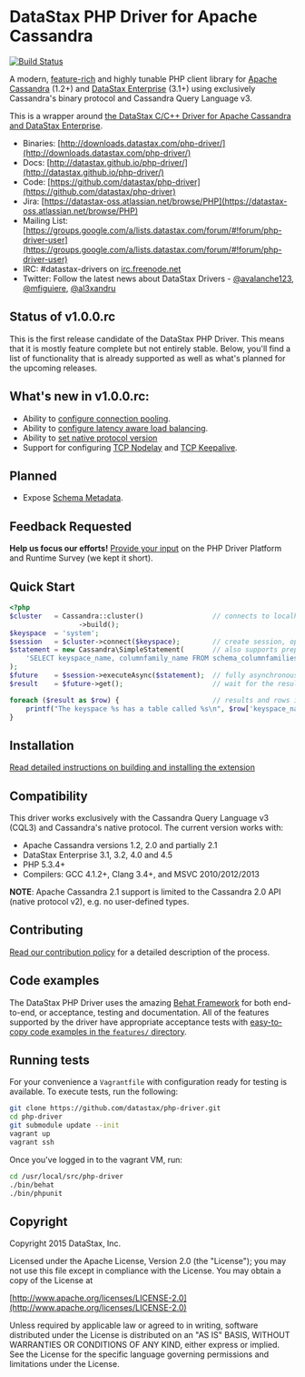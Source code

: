 # DataStax PHP Driver for Apache Cassandra

[![Build Status](https://travis-ci.org/datastax/php-driver.svg)](https://travis-ci.org/datastax/php-driver)

A modern, [feature-rich](features) and highly tunable PHP client library for [Apache Cassandra](http://cassandra.apache.org/) (1.2+) and [DataStax Enterprise](http://www.datastax.com/products/products-index) (3.1+) using exclusively Cassandra's binary protocol and Cassandra Query Language v3.

This is a wrapper around [the DataStax C/C++ Driver for Apache Cassandra and DataStax Enterprise](http://datastax.github.io/cpp-driver/).

* Binaries: [http://downloads.datastax.com/php-driver/](http://downloads.datastax.com/php-driver/)
* Docs: [http://datastax.github.io/php-driver/](http://datastax.github.io/php-driver/)
* Code: [https://github.com/datastax/php-driver](https://github.com/datastax/php-driver)
* Jira: [https://datastax-oss.atlassian.net/browse/PHP](https://datastax-oss.atlassian.net/browse/PHP)
* Mailing List: [https://groups.google.com/a/lists.datastax.com/forum/#!forum/php-driver-user](https://groups.google.com/a/lists.datastax.com/forum/#!forum/php-driver-user)
* IRC: #datastax-drivers on [irc.freenode.net](http://freenode.net>)
* Twitter: Follow the latest news about DataStax Drivers - [@avalanche123](http://twitter.com/avalanche123), [@mfiguiere](http://twitter.com/mfiguiere), [@al3xandru](https://twitter.com/al3xandru)

## Status of v1.0.0.rc

This is the first release candidate of the DataStax PHP Driver. This means that it
is mostly feature complete but not entirely stable. Below, you'll find a list
of functionality that is already supported as well as what's planned for the
upcoming releases.

## What's new in v1.0.0.rc:

* Ability to [configure connection pooling](http://datastax.github.io/php-driver/features/#tweaking-driver-s-throughput).
* Ability to [configure latency aware load balancing](http://datastax.github.io/php-driver/api/class/Cassandra/Cluster/Builder/#with-latency-aware-routing).
* Ability to [set native protocol version](http://datastax.github.io/php-driver/features/#setting-protocol-version)
* Support for configuring [TCP Nodelay](http://datastax.github.io/php-driver/features/#disabling-tcp-nodelay) and [TCP Keepalive](http://datastax.github.io/php-driver/features/#enabling-tcp-keepalive).

## Planned

* Expose [Schema Metadata](http://datastax.github.io/cpp-driver/api/CassSession/#cass-session-get-schema).

## Feedback Requested

**Help us focus our efforts!** [Provide your input](http://goo.gl/forms/HbSiIJ2tLP) on the PHP Driver Platform and Runtime Survey (we kept it short).

## Quick Start

```php
<?php
$cluster   = Cassandra::cluster()                 // connects to localhost by default
                 ->build();
$keyspace  = 'system';
$session   = $cluster->connect($keyspace);        // create session, optionally scoped to a keyspace
$statement = new Cassandra\SimpleStatement(       // also supports prepared and batch statements
    'SELECT keyspace_name, columnfamily_name FROM schema_columnfamilies'
);
$future    = $session->executeAsync($statement);  // fully asynchronous and easy parallel execution
$result    = $future->get();                      // wait for the result, with an optional timeout

foreach ($result as $row) {                       // results and rows implement Iterator, Countable and ArrayAccess
    printf("The keyspace %s has a table called %s\n", $row['keyspace_name'], $row['columnfamily_name']);
}
```

## Installation

[Read detailed instructions on building and installing the extension](https://github.com/datastax/php-driver/blob/master/ext/README.md)

## Compatibility

This driver works exclusively with the Cassandra Query Language v3 (CQL3) and
Cassandra's native protocol. The current version works with:

* Apache Cassandra versions 1.2, 2.0 and partially 2.1
* DataStax Enterprise 3.1, 3.2, 4.0 and 4.5
* PHP 5.3.4+
* Compilers: GCC 4.1.2+, Clang 3.4+, and MSVC 2010/2012/2013

__NOTE__: Apache Cassandra 2.1 support is limited to the Cassandra 2.0 API (native protocol v2), e.g. no user-defined types.

## Contributing

[Read our contribution policy](https://github.com/datastax/php-driver/blob/master/CONTRIBUTING.md) for a detailed description of the process.

## Code examples

The DataStax PHP Driver uses the amazing [Behat Framework](http://docs.behat.org/)
for both end-to-end, or acceptance, testing and documentation. All of the features
supported by the driver have appropriate acceptance tests with [easy-to-copy code
examples in the `features/` directory](https://github.com/datastax/php-driver/tree/master/features).

## Running tests

For your convenience a `Vagrantfile` with configuration ready for testing is
available. To execute tests, run the following:

```bash
git clone https://github.com/datastax/php-driver.git
cd php-driver
git submodule update --init
vagrant up
vagrant ssh
```

Once you've logged in to the vagrant VM, run:

```bash
cd /usr/local/src/php-driver
./bin/behat
./bin/phpunit
```

## Copyright

Copyright 2015 DataStax, Inc.

Licensed under the Apache License, Version 2.0 (the "License"); you may not use this file except in compliance with the License. You may obtain a copy of the License at

[http://www.apache.org/licenses/LICENSE-2.0](http://www.apache.org/licenses/LICENSE-2.0)

Unless required by applicable law or agreed to in writing, software distributed under the License is distributed on an "AS IS" BASIS, WITHOUT WARRANTIES OR CONDITIONS OF ANY KIND, either express or implied. See the License for the specific language governing permissions and limitations under the License.
